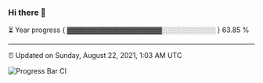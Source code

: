### Hi there 👋

⏳ Year progress { ▓▓▓▓▓▓▓▓▓▓▓▓▓▓▓▓▓▓▓░░░░░░░░░░░ } 63.85 %

---

⏰ Updated on Sunday, August 22, 2021, 1:03 AM UTC

![Progress Bar CI](https://github.com/arthurbuhl/arthurbuhl/workflows/Progress%20Bar%20CI/badge.svg)

